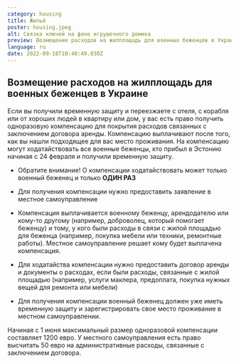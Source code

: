 ```yaml
---
category: housing
title: Жильё
poster: housing.jpeg
alt: Связка ключей на фоне игрушечного домика
preview: Возмещение расходов на жилплощадь для военных беженцев в Украине
language: ru
date: 2022-09-18T10:40:49.030Z
---
```


## Возмещение расходов на жилплощадь для военных беженцев в Украине

Если вы получили временную защиту и переезжаете с отеля, с корабля или от
хороших людей в квартиру или дом, у вас есть право получить одноразовую
компенсацию для покрытия расходов связанных с заключением договора аренды.
Компенсацию выплачивают после того, как вы нашли подходящее для вас место
проживания. На компенсацию могут ходатайствовать все военные беженцы, кто прибыл
в Эстонию начиная с 24 февраля и получили временную защиту.

- Обратите внимание! О компенсации ходатайствовать может только военный беженец
  и только **ОДИН РАЗ**

- Для получения компенсации нужно предоставить заявление в местное
  самоуправление

- Компенсация выплачивается военному беженцу, арендодателю или кому-то другому
  (например, доброволец, который помогает беженцу) и тому, у кого были расходы в
  связи с жилой площадью для беженца (например, покупка мебели или техники,
  ремонтные работы). Местное самоуправление решает кому будет выплачена
  компенсация.

- Для ходатайства компенсации нужно предоставить договор аренды и документы о
  расходах, если были расходы, связанные с жилой площадью (например, услуги
  маклера, предоплата, покупка нужных вещей для ремонта или мебели)

- Для получения компенсации военный беженец должен уже иметь временную защиту и
  зарегистрировать свое место проживание в местном самоуправлении.

Начиная с 1 июня максимальный размер одноразовой компенсации составляет 1200
евро. У местного самоуправления есть право высчитать 50 евро на административные
расходы, связанные с заключением договора.
